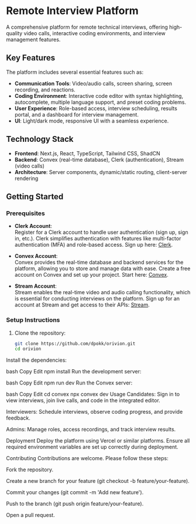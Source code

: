 # Remote Interview Platform

A comprehensive platform for remote technical interviews, offering high-quality video calls, interactive coding environments, and interview management features.

## Key Features

The platform includes several essential features such as:
- **Communication Tools**: Video/audio calls, screen sharing, screen recording, and reactions.
- **Coding Environment**: Interactive code editor with syntax highlighting, autocomplete, multiple language support, and preset coding problems.
- **User Experience**: Role-based access, interview scheduling, results portal, and a dashboard for interview management.
- **UI**: Light/dark mode, responsive UI with a seamless experience.

## Technology Stack

- **Frontend**: Next.js, React, TypeScript, Tailwind CSS, ShadCN
- **Backend**: Convex (real-time database), Clerk (authentication), Stream (video calls)
- **Architecture**: Server components, dynamic/static routing, client-server rendering

## Getting Started

### Prerequisites

- **Clerk Account**:  
  Register for a Clerk account to handle user authentication (sign up, sign in, etc.). Clerk simplifies authentication with features like multi-factor authentication (MFA) and role-based access. Sign up here: [Clerk](https://clerk.dev/).

- **Convex Account**:  
  Convex provides the real-time database and backend services for the platform, allowing you to store and manage data with ease. Create a free account on Convex and set up your project. Start here: [Convex](https://www.convex.dev/).

- **Stream Account**:  
  Stream enables the real-time video and audio calling functionality, which is essential for conducting interviews on the platform. Sign up for an account at Stream and get access to their APIs: [Stream](https://getstream.io/).

### Setup Instructions

1. Clone the repository:
   ```bash
   git clone https://github.com/dpokk/orivion.git
   cd orivion
Install the dependencies:

bash
Copy
Edit
npm install
Run the development server:

bash
Copy
Edit
npm run dev
Run the Convex server:

bash
Copy
Edit
cd convex
npx convex dev
Usage
Candidates: Sign in to view interviews, join live calls, and code in the integrated editor.

Interviewers: Schedule interviews, observe coding progress, and provide feedback.

Admins: Manage roles, access recordings, and track interview results.

Deployment
Deploy the platform using Vercel or similar platforms. Ensure all required environment variables are set up correctly during deployment.

Contributing
Contributions are welcome. Please follow these steps:

Fork the repository.

Create a new branch for your feature (git checkout -b feature/your-feature).

Commit your changes (git commit -m 'Add new feature').

Push to the branch (git push origin feature/your-feature).

Open a pull request.
